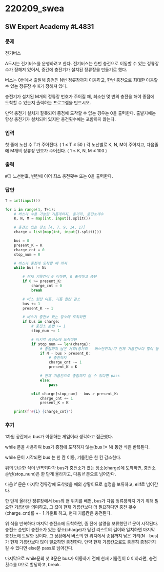 # 220209_swea



## SW Expert Academy \#L4831



### 문제

전기버스

A도시는 전기버스를 운행하려고 한다. 전기버스는 한번 충전으로 이동할 수 있는 정류장 수가 정해져 있어서, 중간에 충전기가 설치된 정류장을 만들기로 했다.

버스는 0번에서 출발해 종점인 N번 정류장까지 이동하고, 한번 충전으로 최대한 이동할 수 있는 정류장 수 K가 정해져 있다.

충전기가 설치된 M개의 정류장 번호가 주어질 때, 최소한 몇 번의 충전을 해야 종점에 도착할 수 있는지 출력하는 프로그램을 만드시오.

만약 충전기 설치가 잘못되어 종점에 도착할 수 없는 경우는 0을 출력한다. 출발지에는 항상 충전기가 설치되어 있지만 충전횟수에는 포함하지 않는다.
 

### 입력

첫 줄에 노선 수 T가 주어진다. ( 1 ≤ T ≤ 50 )
각 노선별로 K, N, M이 주어지고, 다음줄에 M개의 정류장 번호가 주어진다. ( 1 ≤ K, N, M ≤ 100 )



### 출력

\#과 노선번호, 빈칸에 이어 최소 충전횟수 또는 0을 출력한다.



### 답안

```python
T = int(input())

for i in range(1, T+1):
    # 버스가 수용 가능한 기름게이지, 총거리, 충전소개수
    K, N, M = map(int, input().split())

    # 충전소 있는 장소 [4, 7, 9, 14, 17]
    charge = list(map(int, input().split()))

    bus = 0
    present_K = K
    charge_cnt = 0
    stop_num = 0

    # 버스가 종점에 도착할 때 까지
    while bus != N:

        # 현재 기름칸이 0 이하면, 0 출력하고 중단
        if 0 >= present_K:
            charge_cnt = 0
            break

        # 버스 한칸 이동, 기름 한칸 감소
        bus += 1
        present_K -= 1

        # 버스가 충전소 있는 장소에 도착하면
        if bus in charge:
            # 충전소 순번 += 1
            stop_num += 1

            # 마지막 충전소에 도착하면
            if stop_num == len(charge):
                # 종점까지 남은 거리(총거리 - 버스현위치)가 현재 기름칸보다 많이 들면
                if N - bus > present_K:
                    # 충전하자
                    charge_cnt += 1
                    present_K = K

                # 현재 기름칸으로 종점까지 갈 수 있다면 pass
                else:
                    pass

            elif charge[stop_num] - bus > present_K:
                charge_cnt += 1
                present_K = K

    print(f'#{i} {charge_cnt}')
```



### 후기

1차원 공간에서 bus가 이동하는 게임이라 생각하고 접근했다.

while 문을 사용하여 bus가 종점에 도착하지 않는(bus != N) 동안 식은 반복된다.

while 문이 시작되면 bus 는 한 칸 이동, 기름칸은 한 칸 감소한다.

위의 단순한 식이 반복되다가 bus가 충전소가 있는 장소(charge)에 도착하면, 충전소 순번(stop_num)은 한 단계 올라가고, 다음 if 문으로 넘어간다.

다음 if 문은 마지막 정류장에 도착했을 때의 상황이므로 설명을 보류하고, elif로 넘어간다. 

한 단계 올라간 정류장에서 bus의 현 위치를 빼면, bus가 다음 정류장까지 가기 위해 필요한 기름칸을 의미하고, 그 값이 현재 기름칸보다 더 필요하다면 충전 횟수(charge_cnt)를 += 1 카운트 하고, 현재 기름칸은 충전된다.

위 식을 반복하다 마지막 충전소에 도착하면, 좀 전에 설명을 보류했던 if 문이 시작된다. 충전소 순번이 충전소가 있는 장소(charge)가 담긴 리스트의 길이와 일치하면 마지막 충전소에 도달한 것이다. 그 상황에서 버스의 현 위치에서 종점까지 남은 거리(N - bus)가 현재 기름칸보다 많이 필요하면  충전한다. 만약 현재 기름칸으로도 충분히 종점까지 갈 수 있다면 else문 pass로 넘어간다.

마지막으로 while문의 첫 if문은 bus가 이동하기 전에 현재 기름칸이 0 이하라면, 충전 횟수를 0으로 할당하고, break.